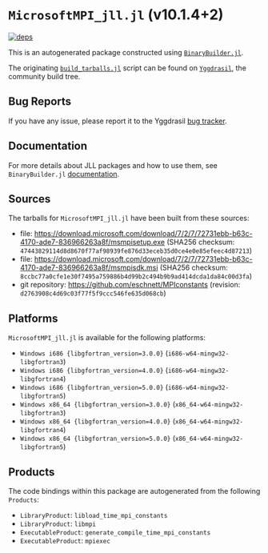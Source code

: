 # `MicrosoftMPI_jll.jl` (v10.1.4+2)

[![deps](https://juliahub.com/docs/MicrosoftMPI_jll/deps.svg)](https://juliahub.com/ui/Packages/MicrosoftMPI_jll/seL8u?page=2)

This is an autogenerated package constructed using [`BinaryBuilder.jl`](https://github.com/JuliaPackaging/BinaryBuilder.jl).

The originating [`build_tarballs.jl`](https://github.com/JuliaPackaging/Yggdrasil/blob/935ff9659797e266984aebe7f83db92c9be99699/M/MicrosoftMPI/build_tarballs.jl) script can be found on [`Yggdrasil`](https://github.com/JuliaPackaging/Yggdrasil/), the community build tree.

## Bug Reports

If you have any issue, please report it to the Yggdrasil [bug tracker](https://github.com/JuliaPackaging/Yggdrasil/issues).

## Documentation

For more details about JLL packages and how to use them, see `BinaryBuilder.jl` [documentation](https://docs.binarybuilder.org/stable/jll/).

## Sources

The tarballs for `MicrosoftMPI_jll.jl` have been built from these sources:

* file: https://download.microsoft.com/download/7/2/7/72731ebb-b63c-4170-ade7-836966263a8f/msmpisetup.exe (SHA256 checksum: `47443829114d8d8670f77af98939fe876d33eceb35d0ce4e0e85efeec4d87213`)
* file: https://download.microsoft.com/download/7/2/7/72731ebb-b63c-4170-ade7-836966263a8f/msmpisdk.msi (SHA256 checksum: `8ccbc77a0cfe1e30f7495a759886b4d99b2c494b9b9ad414dcda1da84c00d3fa`)
* git repository: https://github.com/eschnett/MPIconstants (revision: `d2763908c4d69c03f77f5f9ccc546fe635d068cb`)

## Platforms

`MicrosoftMPI_jll.jl` is available for the following platforms:

* `Windows i686 {libgfortran_version=3.0.0}` (`i686-w64-mingw32-libgfortran3`)
* `Windows i686 {libgfortran_version=4.0.0}` (`i686-w64-mingw32-libgfortran4`)
* `Windows i686 {libgfortran_version=5.0.0}` (`i686-w64-mingw32-libgfortran5`)
* `Windows x86_64 {libgfortran_version=3.0.0}` (`x86_64-w64-mingw32-libgfortran3`)
* `Windows x86_64 {libgfortran_version=4.0.0}` (`x86_64-w64-mingw32-libgfortran4`)
* `Windows x86_64 {libgfortran_version=5.0.0}` (`x86_64-w64-mingw32-libgfortran5`)

## Products

The code bindings within this package are autogenerated from the following `Products`:

* `LibraryProduct`: `libload_time_mpi_constants`
* `LibraryProduct`: `libmpi`
* `ExecutableProduct`: `generate_compile_time_mpi_constants`
* `ExecutableProduct`: `mpiexec`
